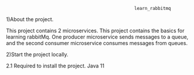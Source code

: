                                                      learn_rabbitmq
1)About the project.

This project contains 2 microservices. 
This project contains the basics for learning rabbitMq.
One producer microservice sends messages to a queue, and the second consumer microservice consumes messages from queues.

2)Start the project locally.

2.1 Required to install the project.
Java 11
